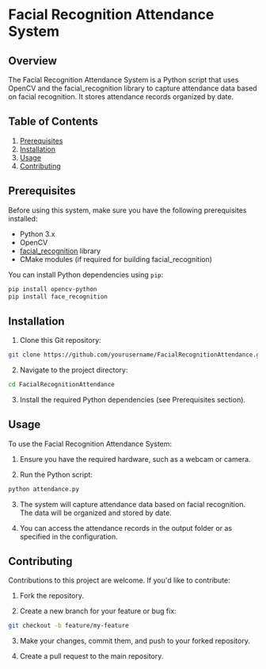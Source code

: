 # Facial Recognition Attendance System

## Overview

The Facial Recognition Attendance System is a Python script that uses OpenCV and the facial_recognition library to capture attendance data based on facial recognition. It stores attendance records organized by date.

## Table of Contents

1. [Prerequisites](#prerequisites)
2. [Installation](#installation)
3. [Usage](#usage)
4. [Contributing](#contributing)

## Prerequisites

Before using this system, make sure you have the following prerequisites installed:

- Python 3.x
- OpenCV
- [facial_recognition](https://github.com/ageitgey/face_recognition) library
- CMake modules (if required for building facial_recognition)

You can install Python dependencies using `pip`:

```bash
pip install opencv-python
pip install face_recognition
```

## Installation

1. Clone this Git repository:

```bash
git clone https://github.com/yourusername/FacialRecognitionAttendance.git
```

2. Navigate to the project directory:

```bash
cd FacialRecognitionAttendance
```

3. Install the required Python dependencies (see Prerequisites section).

## Usage

To use the Facial Recognition Attendance System:

1. Ensure you have the required hardware, such as a webcam or camera.

2. Run the Python script:

```bash
python attendance.py
```

3. The system will capture attendance data based on facial recognition. The data will be organized and stored by date.

4. You can access the attendance records in the output folder or as specified in the configuration.

## Contributing

Contributions to this project are welcome. If you'd like to contribute:

1. Fork the repository.

2. Create a new branch for your feature or bug fix:

```bash
git checkout -b feature/my-feature
```

3. Make your changes, commit them, and push to your forked repository.

4. Create a pull request to the main repository.

